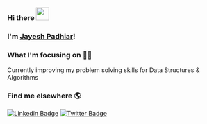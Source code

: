 ### Hi there <img src="https://media.giphy.com/media/hvRJCLFzcasrR4ia7z/giphy.gif" width="30px"> 

### I'm [Jayesh Padhiar](https://jayeshpadhiar.github.io)!

### What I'm focusing on 👨‍💻

Currently improving my problem solving skills for Data Structures & Algorithms<br/>

### Find me elsewhere 🌎

[![Linkedin Badge](https://img.shields.io/badge/-LinkedIn-blue?style=flat-square&logo=Linkedin&logoColor=white&link=https://www.linkedin.com/in/jayeshpadhiar/)](https://www.linkedin.com/in/jayeshpadhiar/)  [![Twitter Badge](https://img.shields.io/badge/-Twitter-1ca0f1?style=flat-square&labelColor=1ca0f1&logo=twitter&logoColor=white&link=https://twitter.com/JayeshPadhiar)](https://twitter.com/JayeshPadhiar)
